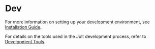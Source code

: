 # Dev
For more information on setting up your development environment, see [Installation Guide](./install.md).

For details on the tools used in the Jolt development process, refer to [Development Tools](./tools.md).
